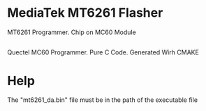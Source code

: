 # MediaTek MT6261 Flasher
MT6261 Programmer.
Chip on MC60 Module
##
Quectel MC60 Programmer.
Pure C Code.
Generated Wirh CMAKE


# Help 
The "mt6261_da.bin"  file must be in the path of the executable file

